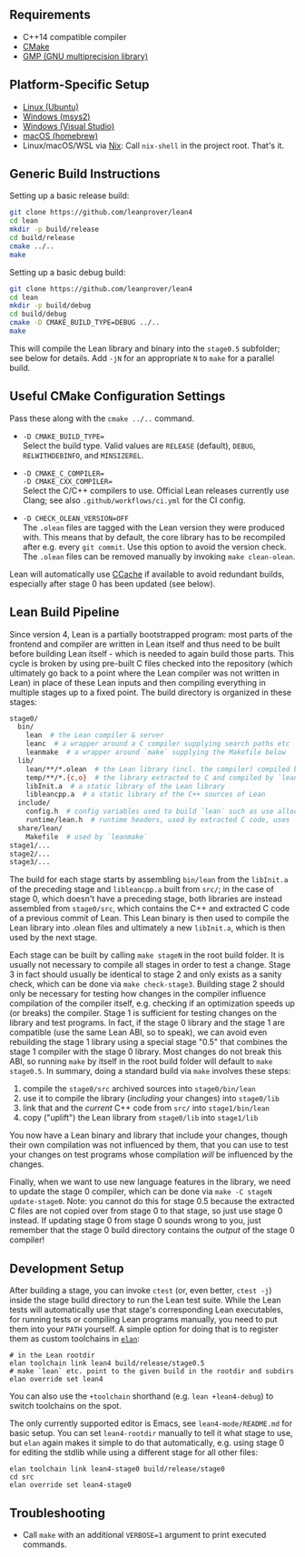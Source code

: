 Requirements
------------

- C++14 compatible compiler
- [CMake](http://www.cmake.org)
- [GMP (GNU multiprecision library)](http://gmplib.org/)

Platform-Specific Setup
-----------------------

- [Linux (Ubuntu)](ubuntu.md)
- [Windows (msys2)](msys2.md)
- [Windows (Visual Studio)](msvc.md)
- [macOS (homebrew)](osx-10.9.md)
- Linux/macOS/WSL via [Nix](https://nixos.org/nix/): Call `nix-shell` in the project root. That's it.

Generic Build Instructions
--------------------------

Setting up a basic release build:

```bash
git clone https://github.com/leanprover/lean4
cd lean
mkdir -p build/release
cd build/release
cmake ../..
make
```

Setting up a basic debug build:

```bash
git clone https://github.com/leanprover/lean4
cd lean
mkdir -p build/debug
cd build/debug
cmake -D CMAKE_BUILD_TYPE=DEBUG ../..
make
```

This will compile the Lean library and binary into the `stage0.5` subfolder; see
below for details. Add `-jN` for an appropriate `N` to `make` for a parallel
build.

Useful CMake Configuration Settings
-----------------------------------

Pass these along with the `cmake ../..` command.

* `-D CMAKE_BUILD_TYPE=`\
  Select the build type. Valid values are `RELEASE` (default), `DEBUG`,
  `RELWITHDEBINFO`, and `MINSIZEREL`.

* `-D CMAKE_C_COMPILER=`\
  `-D CMAKE_CXX_COMPILER=`\
  Select the C/C++ compilers to use. Official Lean releases currently use Clang;
  see also `.github/workflows/ci.yml` for the CI config.

* `-D CHECK_OLEAN_VERSION=OFF`\
  The `.olean` files are tagged with the Lean version they were produced with.
  This means that by default, the core library has to be recompiled after e.g.
  every `git commit`. Use this option to avoid the version check. The `.olean`
  files can be removed manually by invoking `make clean-olean`.

Lean will automatically use [CCache](https://ccache.dev/) if available to avoid
redundant builds, especially after stage 0 has been updated (see below).

Lean Build Pipeline
-------------------

Since version 4, Lean is a partially bootstrapped program: most parts of the
frontend and compiler are written in Lean itself and thus need to be built before
building Lean itself - which is needed to again build those parts. This cycle is
broken by using pre-built C files checked into the repository (which ultimately
go back to a point where the Lean compiler was not written in Lean) in place of
these Lean inputs and then compiling everything in multiple stages up to a fixed
point. The build directory is organized in these stages:

```bash
stage0/
  bin/
    lean  # the Lean compiler & server
    leanc  # a wrapper around a C compiler supplying search paths etc
    leanmake  # a wrapper around `make` supplying the Makefile below
  lib/
    lean/**/*.olean  # the Lean library (incl. the compiler) compiled by `lean` above
    temp/**/*.{c,o}  # the library extracted to C and compiled by `leanc`
    libInit.a  # a static library of the Lean library
    libleancpp.a  # a static library of the C++ sources of Lean
  include/
    config.h  # config variables used to build `lean` such as use allocator
    runtime/lean.h  # runtime headers, used by extracted C code, uses `config.h`
  share/lean/
    Makefile  # used by `leanmake`
stage1/...
stage2/...
stage3/...
```

The build for each stage starts by assembling `bin/lean` from the `libInit.a` of
the preceding stage and `libleancpp.a` built from `src/`; in the case of stage 0,
which doesn't have a preceding stage, both libraries are instead assembled from
`stage0/src`, which contains the C++ and extracted C code of a previous commit of
Lean. This Lean binary is then used to compile the Lean library into .olean files
and ultimately a new `libInit.a`, which is then used by the next stage.

Each stage can be built by calling `make stageN` in the root build folder. It is
usually not necessary to compile all stages in order to test a change. Stage 3 in
fact should usually be identical to stage 2 and only exists as a sanity check,
which can be done via `make check-stage3`. Building stage 2 should only be
necessary for testing how changes in the compiler influence compilation of the
compiler itself, e.g. checking if an optimization speeds up (or breaks) the
compiler. Stage 1 is sufficient for testing changes on the library and test
programs. In fact, if the stage 0 library and the stage 1 are compatible (use the
same Lean ABI, so to speak), we can avoid even rebuilding the stage 1 library
using a special stage "0.5" that combines the stage 1 compiler with the stage 0
library. Most changes do not break this ABI, so running `make` by itself in the
root build folder will default to `make stage0.5`. In summary, doing a standard
build via `make` involves these steps:

1. compile the `stage0/src` archived sources into `stage0/bin/lean`
1. use it to compile the library (*including* your changes) into `stage0/lib`
1. link that and the *current* C++ code from `src/` into `stage1/bin/lean`
1. copy ("uplift") the Lean library from `stage0/lib` into `stage1/lib`

You now have a Lean binary and library that include your changes, though their
own compilation was not influenced by them, that you can use to test your changes
on test programs whose compilation *will* be influenced by the changes.

Finally, when we want to use new language features in the library, we need to
update the stage 0 compiler, which can be done via `make -C stageN update-stage0`.
Note: you cannot do this for stage 0.5 because the extracted C files are not
copied over from stage 0 to that stage, so just use stage 0 instead. If updating
stage 0 from stage 0 sounds wrong to you, just remember that the stage 0 build
directory contains the *output* of the stage 0 compiler!

Development Setup
-----------------

After building a stage, you can invoke `ctest` (or, even better, `ctest -j`)
inside the stage build directory to run the Lean test suite. While the Lean tests
will automatically use that stage's corresponding Lean executables, for running
tests or compiling Lean programs manually, you need to put them into your `PATH`
yourself. A simple option for doing that is to register them as custom toolchains
in [`elan`](https://github.com/Kha/elan):
```
# in the Lean rootdir
elan toolchain link lean4 build/release/stage0.5
# make `lean` etc. point to the given build in the rootdir and subdirs
elan override set lean4
```
You can also use the `+toolchain` shorthand (e.g. `lean +lean4-debug`) to switch
toolchains on the spot.

The only currently supported editor is Emacs, see `lean4-mode/README.md` for
basic setup. You can set `lean4-rootdir` manually to tell it what stage to use,
but `elan` again makes it simple to do that automatically, e.g. using stage 0
for editing the stdlib while using a different stage for all other files:
```
elan toolchain link lean4-stage0 build/release/stage0
cd src
elan override set lean4-stage0
```

Troubleshooting
---------------

* Call `make` with an additional `VERBOSE=1` argument to print executed commands.
